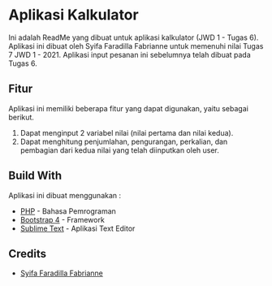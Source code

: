 # Aplikasi Kalkulator
Ini adalah ReadMe yang dibuat untuk aplikasi kalkulator (JWD 1 - Tugas 6). Aplikasi ini dibuat oleh Syifa Faradilla Fabrianne untuk memenuhi nilai Tugas 7 JWD 1 - 2021.  Aplikasi input pesanan ini sebelumnya telah dibuat pada Tugas 6. 

## Fitur
Aplikasi ini memiliki beberapa fitur yang dapat digunakan, yaitu sebagai berikut.
1. Dapat menginput 2 variabel nilai (nilai pertama dan nilai kedua).
2. Dapat menghitung penjumlahan, pengurangan, perkalian, dan pembagian dari kedua nilai yang telah diinputkan oleh user.

## Build With
Aplikasi ini dibuat menggunakan :
* [PHP](https://www.google.com/url?sa=t&rct=j&q=&esrc=s&source=web&cd=&cad=rja&uact=8&ved=2ahUKEwi7jf3Y-IPqAhXTbX0KHRv-C2UQFjALegQIEhAB&url=https%3A%2F%2Fid.wikipedia.org%2Fwiki%2FPHP&usg=AOvVaw38Ia_GQ-zshcsTZYO7vHLY) - Bahasa Pemrograman
* [Bootstrap 4](https://www.google.com/url?sa=t&rct=j&q=&esrc=s&source=web&cd=&cad=rja&uact=8&ved=2ahUKEwixzfG3-IPqAhXkjOYKHYeBAXUQFjAAegQIARAB&url=https%3A%2F%2Fgetbootstrap.com%2Fdocs%2F4.0%2Fgetting-started%2Fintroduction%2F&usg=AOvVaw2FmavoGiCsTYvkTphGdVV-) - Framework
* [Sublime Text](https://www.google.com/url?sa=t&rct=j&q=&esrc=s&source=web&cd=&cad=rja&uact=8&ved=2ahUKEwispZjm-IPqAhUDU30KHb5_Cv0QFjAAegQIBhAC&url=https%3A%2F%2Fwww.sublimetext.com%2F&usg=AOvVaw3Io5eGpSbPAljdZ4CJOymD) - Aplikasi Text Editor

## Credits
* [Syifa Faradilla Fabrianne](https://github.com/syifaradillafm)
